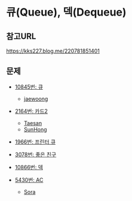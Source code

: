 큐(Queue), 덱(Dequeue)
=======

참고URL
-------
https://kks227.blog.me/220781851401  
  

문제
----
 * [10845번: 큐](https://www.acmicpc.net/problem/10845)
     * [jaewoong](https://github.com/SangBeo/algoStudy/blob/master/Queue/jaewoong/10845.md)
 
 * [2164번: 카드2](https://www.acmicpc.net/problem/2164)
      * [Taesan](https://github.com/SangBeo/algoStudy/blob/master/Queue/Taesan/2164.md)
      * [SunHong](https://github.com/SangBeo/algoStudy/blob/master/Queue/SunHong/2165.md)
 
 * [1966번: 프린터 큐](https://www.acmicpc.net/problem/1966)
   
 * [3078번: 좋은 친구](https://www.acmicpc.net/problem/3078)
 
 * [10866번: 덱](https://www.acmicpc.net/problem/10866)
 
 * [5430번: AC](https://www.acmicpc.net/problem/5430)
      * [Sora](https://github.com/SangBeo/algoStudy/blob/master/Queue/Sora/5430.md)
    
 
 
